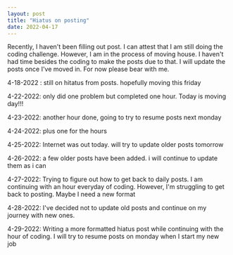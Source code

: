 ```yaml
---
layout: post
title: "Hiatus on posting"
date: 2022-04-17
---
```


Recently, I haven't been filling out post. I can attest that I am still doing the coding challenge. However, I am in the process of moving house. I haven't had time besides the coding to make the posts due to that. I will update the posts once I've moved in. For now please bear with me.

4-18-2022 : still on hitatus from posts. hopefully moving this friday

4-22-2022: only did one problem but completed one hour. Today is moving day!!! 

4-23-2022: another hour done, going to try to resume posts next monday

4-24-2022: plus one for the hours

4-25-2022: Internet was out today. will try to update older posts tomorrow

4-26-2022: a few older posts have been added. i will continue to update them as i can

4-27-2022: Trying to figure out how to get back to daily posts. I am continuing with an hour everyday of coding. However, I'm struggling to get back to posting. Maybe I need a new format

4-28-2022: I've decided not to update old posts and continue on my journey with new ones.

4-29-2022: Writing a more formatted hiatus post while continuing with the hour of coding. I will try to resume posts on monday when I start my new job
